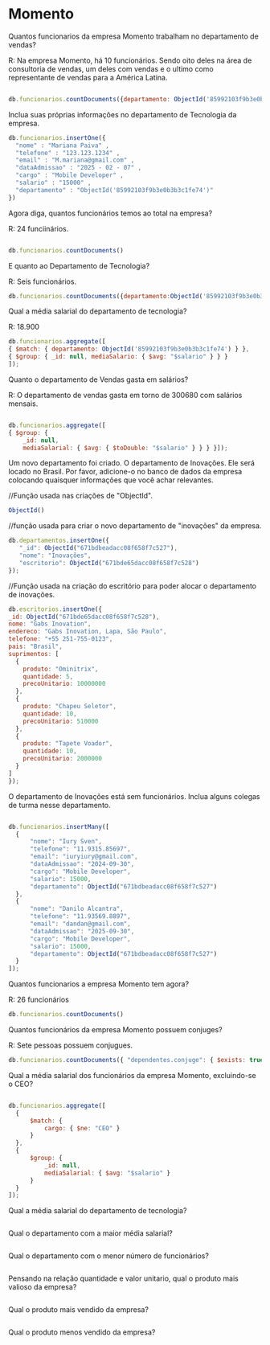 # Momento

 Quantos funcionarios da empresa Momento trabalham no departamento de vendas?

 R: Na empresa Momento, há 10 funcionários. Sendo oito deles na área de consultoria de vendas, um deles com vendas e o ultimo como representante de vendas para a América Latina.

 ```js

db.funcionarios.countDocuments({departamento: ObjectId('85992103f9b3e0b3b3c1fe71')})

```
 Inclua suas próprias informações no departamento de Tecnologia da empresa.
 
  ```js
db.funcionarios.insertOne({
    "nome" : "Mariana Paiva" , 
    "telefone" : "123.123.1234" , 
    "email" : "M.mariana@gmail.com" ,
    "dataAdmissao" : "2025 - 02 - 07" ,
    "cargo" : "Mobile Developer" , 
    "salario" : "15000" ,
    "departamento" : "ObjectId('85992103f9b3e0b3b3c1fe74')"
})
```

 Agora diga, quantos funcionários temos ao total na empresa?

 R: 24 funciinários.
 
  ```js

db.funcionarios.countDocuments()

```

 E quanto ao Departamento de Tecnologia?

 R: Seis funcionários.
 
   ```js
db.funcionarios.countDocuments({departamento:ObjectId('85992103f9b3e0b3b3c1fe74')})

```
 Qual a média salarial do departamento de tecnologia?

 R: 18.900
 
  ```js
db.funcionarios.aggregate([
  { $match: { departamento: ObjectId('85992103f9b3e0b3b3c1fe74') } },
  { $group: { _id: null, mediaSalario: { $avg: "$salario" } } }
]);
```

 Quanto o departamento de Vendas gasta em salários? 

 R: O departamento de vendas gasta em torno de 300680 com salários mensais.
 
  ```js

db.funcionarios.aggregate([
  { $group: {
      _id: null, 
      mediaSalarial: { $avg: { $toDouble: "$salario" } } } }]);

```
 
 Um novo departamento foi criado. O departamento de Inovações. Ele será locado no Brasil. 
 Por favor, adicione-o no banco de dados da empresa colocando quaisquer informações que você achar relevantes.

//Função usada nas criações de "ObjectId".
   ```js
ObjectId()

```

 //função usada para criar o novo departamento de "inovações" da empresa.
 ```js
db.departamentos.insertOne({
    "_id": ObjectId("671bdbeadacc08f658f7c527"),
    "nome": "Inovações",
    "escritorio": ObjectId("671bde65dacc08f658f7c528")
});

```

//Função usada na criação do escritório para poder alocar o departamento de inovações.
  ```js
db.escritorios.insertOne({
  _id: ObjectId("671bde65dacc08f658f7c528"),
  nome: "Gabs Inovation",
  endereco: "Gabs Inovation, Lapa, São Paulo",
  telefone: "+55 251-755-0123",
  pais: "Brasil",
  suprimentos: [
    {
      produto: "Ominitrix",
      quantidade: 5,
      precoUnitario: 10000000
    },
    {
      produto: "Chapeu Seletor",
      quantidade: 10,
      precoUnitario: 510000
    },
    {
      produto: "Tapete Voador",
      quantidade: 10,
      precoUnitario: 2000000
    }
  ]
});

```

 O departamento de Inovações está sem funcionários. Inclua alguns colegas de turma nesse departamento.  
 
  ```js

db.funcionarios.insertMany([
    {
        "nome": "Iury Sven",
        "telefone": "11.9315.85697",
        "email": "iuryiury@gmail.com",
        "dataAdmissao": "2024-09-30",
        "cargo": "Mobile Developer",
        "salario": 15000,
        "departamento": ObjectId("671bdbeadacc08f658f7c527") 
    },
    {
        "nome": "Danilo Alcantra",
        "telefone": "11.93569.8897",
        "email": "dandan@gmail.com",
        "dataAdmissao": "2025-09-30",
        "cargo": "Mobile Developer",
        "salario": 15000,
        "departamento": ObjectId("671bdbeadacc08f658f7c527") 
    }
]);

```
 Quantos funcionarios a empresa Momento tem agora?

 R: 26 funcionários 
 
  ```js
db.funcionarios.countDocuments()

```

 Quantos funcionários da empresa Momento possuem conjuges?

 R: Sete pessoas possuem conjugues.
 
  ```js
db.funcionarios.countDocuments({ "dependentes.conjuge": { $exists: true }})

```

 Qual a média salarial dos funcionários da empresa Momento, excluindo-se o CEO?
 
  ```js

db.funcionarios.aggregate([
    {
        $match: {
            cargo: { $ne: "CEO" } 
        }
    },
    {
        $group: {
            _id: null, 
            mediaSalarial: { $avg: "$salario" }
        }
    }
]);

```

 Qual a média salarial do departamento de tecnologia? 
 
  ```js

```
 Qual o departamento com a maior média salarial?
  ```js
```
 Qual o departamento com o menor número de funcionários?
  ```js
```
 
 Pensando na relação quantidade e valor unitario, qual o produto mais valioso da empresa?
   ```js
```
 
 Qual o produto mais vendido da empresa?
   ```js
```
 
 Qual o produto menos vendido da empresa?
   ```js
```

